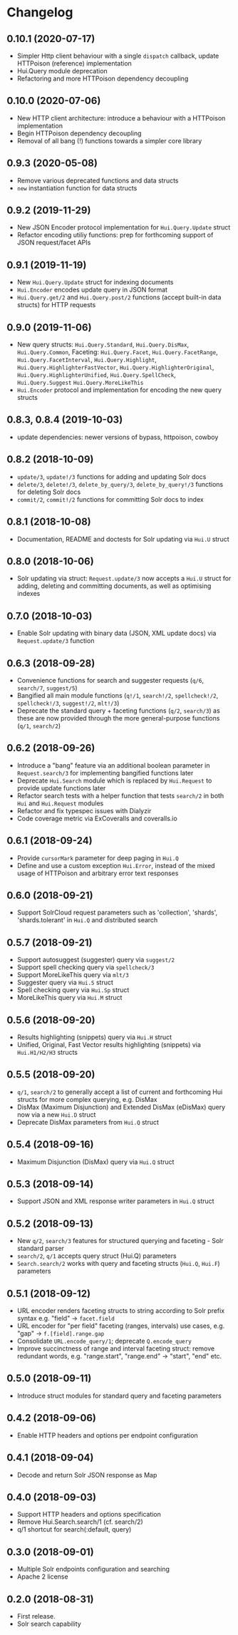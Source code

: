 # Changelog

## 0.10.1 (2020-07-17)
* Simpler Http client behaviour with a single `dispatch` callback, update HTTPoison (reference) implementation
* Hui.Query module deprecation
* Refactoring and more HTTPoison dependency decoupling

## 0.10.0 (2020-07-06)
* New HTTP client architecture: introduce a behaviour with a HTTPoison implementation
* Begin HTTPoison dependency decoupling
* Removal of all bang (!) functions towards a simpler core library

## 0.9.3 (2020-05-08)
* Remove various deprecated functions and data structs
* `new` instantiation function for data structs

## 0.9.2 (2019-11-29)

* New JSON Encoder protocol implementation for `Hui.Query.Update` struct
* Refactor encoding utiliy functions: prep for forthcoming support of JSON request/facet APIs

## 0.9.1 (2019-11-19)

* New `Hui.Query.Update` struct for indexing documents
* `Hui.Encoder` encodes update query in JSON format
* `Hui.Query.get/2` and `Hui.Query.post/2` functions (accept built-in data structs) for HTTP requests

## 0.9.0 (2019-11-06)

* New query structs: `Hui.Query.Standard`, `Hui.Query.DisMax`, `Hui.Query.Common`, Faceting: `Hui.Query.Facet`, `Hui.Query.FacetRange`, `Hui.Query.FacetInterval`, `Hui.Query.Highlight`, `Hui.Query.HighlighterFastVector`, `Hui.Query.HighlighterOriginal`, `Hui.Query.HighlighterUnified`, `Hui.Query.SpellCheck`, `Hui.Query.Suggest` `Hui.Query.MoreLikeThis`
* `Hui.Encoder` protocol and implementation for encoding the new query structs

## 0.8.3, 0.8.4 (2019-10-03)

* update dependencies: newer versions of bypass, httpoison, cowboy

## 0.8.2 (2018-10-09)

* `update/3`, `update!/3` functions for adding and updating Solr docs
* `delete/3`, `delete!/3`, `delete_by_query/3`, `delete_by_query!/3` functions for deleting Solr docs
* `commit/2`, `commit!/2` functions for committing Solr docs to index

## 0.8.1 (2018-10-08)

* Documentation, README and doctests for Solr updating via `Hui.U` struct

## 0.8.0 (2018-10-06)

* Solr updating via struct: `Request.update/3` now accepts a `Hui.U` struct for adding, deleting and committing documents, as well as optimising indexes

## 0.7.0 (2018-10-03)

* Enable Solr updating with binary data (JSON, XML update docs) via `Request.update/3` function

## 0.6.3 (2018-09-28)

* Convenience functions for search and suggester requests (`q/6`, `search/7`, `suggest/5`)
* Bangified all main module functions (`q!/1`, `search!/2`, `spellcheck!/2`, `spellcheck!/3`, `suggest!/2`, `mlt!/3`)
* Deprecate the standard query + faceting functions (`q/2`, `search/3`) as these are now provided through the more general-purpose functions (`q/1`, `search/2`)

## 0.6.2 (2018-09-26)

* Introduce a "bang" feature via an additional boolean parameter in `Request.search/3` for implementing bangified functions later
* Deprecate `Hui.Search` module which is replaced by `Hui.Request` to provide update functions later
* Refactor search tests with a helper function that tests `search/2` in both `Hui` and `Hui.Request` modules
* Refactor and fix typespec issues with Dialyzir
* Code coverage metric via ExCoveralls and coveralls.io

## 0.6.1 (2018-09-24)

* Provide `cursorMark` parameter for deep paging in `Hui.Q`
* Define and use a custom exception `Hui.Error`, instead of the mixed usage of HTTPoison and arbitrary error text responses

## 0.6.0 (2018-09-21)

* Support SolrCloud request parameters such as 'collection', 'shards', 'shards.tolerant' in `Hui.Q` and distributed search

## 0.5.7 (2018-09-21)

* Support autosuggest (suggester) query via `suggest/2`
* Support spell checking query via `spellcheck/3`
* Support MoreLikeThis query via `mlt/3`
* Suggester query via `Hui.S` struct
* Spell checking query via `Hui.Sp` struct
* MoreLikeThis query via `Hui.M` struct

## 0.5.6 (2018-09-20)

* Results highlighting (snippets) query via `Hui.H` struct
* Unified, Original, Fast Vector results highlighting (snippets) via `Hui.H1/H2/H3` structs

## 0.5.5 (2018-09-20)

* `q/1`, `search/2` to generally accept a list of current and forthcoming Hui structs for more complex querying, e.g. DisMax
* DisMax (Maximum Disjunction) and Extended DisMax (eDisMax) query now via a new `Hui.D` struct
* Deprecate DisMax parameters from `Hui.Q` struct

## 0.5.4 (2018-09-16)

* Maximum Disjunction (DisMax) query via `Hui.Q` struct

## 0.5.3 (2018-09-14)

* Support JSON and XML response writer parameters in `Hui.Q` struct

## 0.5.2 (2018-09-13)

* New `q/2`, `search/3` features for structured querying and faceting - Solr standard parser
* `search/2`, `q/1` accepts query struct (Hui.Q) parameters
* `Search.search/2` works with query and faceting structs (`Hui.Q`, `Hui.F`) parameters

## 0.5.1 (2018-09-12)

* URL encoder renders faceting structs to string according to Solr prefix syntax e.g. "field" -> `facet.field`
* URL encoder for "per field" faceting (ranges, intervals) use cases, e.g. "gap" -> `f.[field].range.gap`
* Consolidate `URL.encode_query/1`; deprecate `Q.encode_query`
* Improve succinctness of range and interval faceting struct: remove redundant words, e.g. "range.start", "range.end" -> "start", "end" etc.

## 0.5.0 (2018-09-11)

* Introduce struct modules for standard query and faceting parameters

## 0.4.2 (2018-09-06)

* Enable HTTP headers and options per endpoint configuration

## 0.4.1 (2018-09-04)

* Decode and return Solr JSON response as Map

## 0.4.0 (2018-09-03)

* Support HTTP headers and options specification
* Remove Hui.Search.search/1 (cf. search/2)
* q/1 shortcut for search(:default, query)

## 0.3.0 (2018-09-01)

* Multiple Solr endpoints configuration and searching
* Apache 2 license

## 0.2.0 (2018-08-31)

* First release.
* Solr search capability


